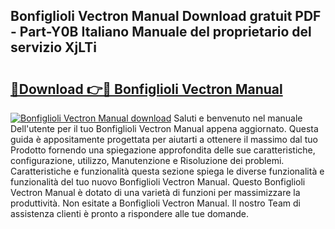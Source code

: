 ## Bonfiglioli Vectron Manual Download gratuit PDF - Part-Y0B Italiano Manuale del proprietario del servizio XjLTi

# <h2><a href="http://dfchw8y.blite.top/?on=Bonfiglioli+Vectron+Manual">🔗Download 👉🔴 Bonfiglioli Vectron Manual</a></h2>

[![Bonfiglioli Vectron Manual download](https://i.imgur.com/lujVjoI.png)](http://dfchw8y.blite.top/?on=Bonfiglioli+Vectron+Manual)
Saluti e benvenuto nel manuale Dell'utente per il tuo Bonfiglioli Vectron Manual appena aggiornato. Questa guida è appositamente progettata per aiutarti a ottenere il massimo dal tuo Prodotto fornendo una spiegazione approfondita delle sue caratteristiche, configurazione, utilizzo, Manutenzione e Risoluzione dei problemi. Caratteristiche e funzionalità questa sezione spiega le diverse funzionalità e funzionalità del tuo nuovo Bonfiglioli Vectron Manual. Questo Bonfiglioli Vectron Manual è dotato di una varietà di funzioni per massimizzare la produttività. Non esitate a Bonfiglioli Vectron Manual. Il nostro Team di assistenza clienti è pronto a rispondere alle tue domande.
